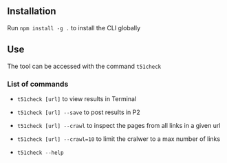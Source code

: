 
## Installation

Run `npm install -g .` to install the CLI globally

## Use

The tool can be accessed with the command `t51check`

### List of commands
 - `t51check [url]` to view results in Terminal
 - `t51check [url] --save` to post results in P2
 - `t51check [url] --crawl` to inspect the pages from all links in a given url
 - `t51check [url] --crawl=10` to limit the cralwer to a max number of links

 - `t51check --help`